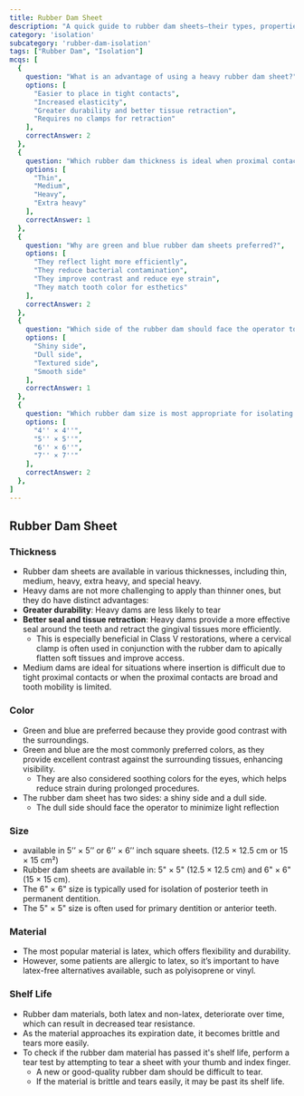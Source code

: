 ```yaml
---
title: Rubber Dam Sheet
description: "A quick guide to rubber dam sheets—their types, properties, and how they enhance isolation and efficiency in dental procedures."
category: 'isolation'
subcategory: 'rubber-dam-isolation'
tags: ["Rubber Dam", "Isolation"]
mcqs: [
  {
    question: "What is an advantage of using a heavy rubber dam sheet?",
    options: [
      "Easier to place in tight contacts",
      "Increased elasticity",
      "Greater durability and better tissue retraction",
      "Requires no clamps for retraction"
    ],
    correctAnswer: 2
  },
  {
    question: "Which rubber dam thickness is ideal when proximal contacts are tight or tooth mobility is limited?",
    options: [
      "Thin",
      "Medium",
      "Heavy",
      "Extra heavy"
    ],
    correctAnswer: 1
  },
  {
    question: "Why are green and blue rubber dam sheets preferred?",
    options: [
      "They reflect light more efficiently",
      "They reduce bacterial contamination",
      "They improve contrast and reduce eye strain",
      "They match tooth color for esthetics"
    ],
    correctAnswer: 2
  },
  {
    question: "Which side of the rubber dam should face the operator to reduce glare?",
    options: [
      "Shiny side",
      "Dull side",
      "Textured side",
      "Smooth side"
    ],
    correctAnswer: 1
  },
  {
    question: "Which rubber dam size is most appropriate for isolating posterior teeth in adults?",
    options: [
      "4'' × 4''",
      "5'' × 5''",
      "6'' × 6''",
      "7'' × 7''"
    ],
    correctAnswer: 2
  },
]
---
```

## Rubber Dam Sheet
### Thickness
- Rubber dam sheets are available in various thicknesses, including thin, medium, heavy, extra heavy, and special heavy.
- Heavy dams are not more challenging to apply than thinner ones, but they do have distinct advantages:
- **Greater durability**: Heavy dams are less likely to tear
- **Better seal and tissue retraction**: Heavy dams provide a more effective seal around the teeth and retract the gingival tissues more efficiently.
	- This is especially beneficial in Class V restorations, where a cervical clamp is often used in conjunction with the rubber dam to apically flatten soft tissues and improve access.
- Medium dams are ideal for situations where insertion is difficult due to tight proximal contacts or when the proximal contacts are broad and tooth mobility is limited.
### Color
- Green and blue are preferred because they provide good contrast with the surroundings.
- Green and blue are the most commonly preferred colors, as they provide excellent contrast against the surrounding tissues, enhancing visibility.
	- They are also considered soothing colors for the eyes, which helps reduce strain during prolonged procedures.
- The rubber dam sheet has two sides: a shiny side and a dull side.
	- The dull side should face the operator to minimize light reflection
### Size
- available in 5’’ × 5’’ or 6’’ × 6’’ inch square sheets. (12.5 × 12.5 cm or 15  × 15 cm²)
- Rubber dam sheets are available in: 5" × 5" (12.5 × 12.5 cm) and 6" × 6" (15 × 15 cm).
- The 6" × 6" size is typically used for isolation of posterior teeth in permanent dentition.
- The 5" × 5" size is often used for primary dentition or anterior teeth.
### Material
- The most popular material is latex, which offers flexibility and durability.
- However, some patients are allergic to latex, so it’s important to have latex-free alternatives available, such as polyisoprene or vinyl.
### Shelf Life
- Rubber dam materials, both latex and non-latex, deteriorate over time, which can result in decreased tear resistance.
- As the material approaches its expiration date, it becomes brittle and tears more easily.
- To check if the rubber dam material has passed it's shelf life, perform a tear test by attempting to tear a sheet with your thumb and index finger.
	- A new or good-quality rubber dam should be difficult to tear.
	- If the material is brittle and tears easily, it may be past its shelf life.
